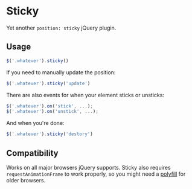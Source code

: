 Sticky
======

Yet another `position: sticky` jQuery plugin.

Usage
-----

```js
$('.whatever').sticky()
```

If you need to manually update the position:

```js
$('.whatever').sticky('update')
```

There are also events for when your element sticks or unsticks:

```js
$('.whatever').on('stick', ...);
$('.whatever').on('unstick', ...);
```

And when you're done:

```js
$('.whatever').sticky('destory')
```

Compatibility
-------------

Works on all major browsers jQuery supports. Sticky also requires `requestAnimationFrame` to work properly, so you might need a [polyfill](https://gist.github.com/paulirish/1579671) for older browsers.
